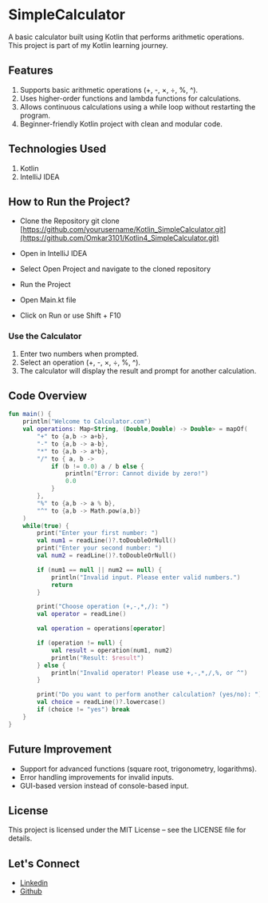 # SimpleCalculator

A basic calculator built using Kotlin that performs arithmetic operations. This project is part of my Kotlin learning journey.

## Features

1. Supports basic arithmetic operations (+, -, ×, ÷, %, ^).
2. Uses higher-order functions and lambda functions for calculations.
3. Allows continuous calculations using a while loop without restarting the program.
4. Beginner-friendly Kotlin project with clean and modular code.



## Technologies Used

1. Kotlin
2. IntelliJ IDEA



## How to Run the Project?

* Clone the Repository
git clone [https://github.com/yourusername/Kotlin_SimpleCalculator.git](https://github.com/Omkar3101/Kotlin4_SimpleCalculator.git)

* Open in IntelliJ IDEA

* Select Open Project and navigate to the cloned repository

* Run the Project

* Open Main.kt file

* Click on Run or use Shift + F10


### Use the Calculator

1. Enter two numbers when prompted.
2. Select an operation (+, -, ×, ÷, %, ^).
3. The calculator will display the result and prompt for another calculation.


## Code Overview
``` Kotlin 
fun main() {
    println("Welcome to Calculator.com")
    val operations: Map<String, (Double,Double) -> Double> = mapOf(
        "+" to {a,b -> a+b},
        "-" to {a,b -> a-b},
        "*" to {a,b -> a*b},
        "/" to { a, b ->
            if (b != 0.0) a / b else {
                println("Error: Cannot divide by zero!")
                0.0
            }
        },
        "%" to {a,b -> a % b},
        "^" to {a,b -> Math.pow(a,b)}
    )
    while(true) {
        print("Enter your first number: ")
        val num1 = readLine()?.toDoubleOrNull()
        print("Enter your second number: ")
        val num2 = readLine()?.toDoubleOrNull()

        if (num1 == null || num2 == null) {
            println("Invalid input. Please enter valid numbers.")
            return
        }

        print("Choose operation (+,-,*,/): ")
        val operator = readLine()

        val operation = operations[operator]

        if (operation != null) {
            val result = operation(num1, num2)
            println("Result: $result")
        } else {
            println("Invalid operator! Please use +,-,*,/,%, or ^")
        }

        print("Do you want to perform another calculation? (yes/no): ")
        val choice = readLine()?.lowercase()
        if (choice != "yes") break
    }
}
```

## Future Improvement
* Support for advanced functions (square root, trigonometry, logarithms).
* Error handling improvements for invalid inputs.
* GUI-based version instead of console-based input.


## License
This project is licensed under the MIT License – see the LICENSE file for details.

## Let's Connect
* [Linkedin](https://www.linkedin.com/in/omkar3101)  
* [Github]( https://github.com/Omkar3101 )  
